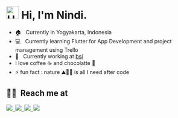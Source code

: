 # <img alt="Hello" src="https://raw.githubusercontent.com/MartinHeinz/MartinHeinz/master/wave.gif" width="33px"> Hi, I'm Nindi.



- 🏠 &nbsp; Currently in Yogyakarta, Indonesia
- 💻 &nbsp; Currently learning Flutter for App Development and project management using Trello
- 🏢 &nbsp; Currently working at [bsi](https://www.bsi.co.id/)
- I love coffee ☕ and chocolatte 🍫
- ⚡ fun fact : nature ⛰️🌊🌲 is all I need after code 


## **🤝🏻 &nbsp;Reach me at**

<a href="https://www.linkedin.com/in/aisyahninditha/"><img src="https://img.shields.io/badge/-Aisyah%20Ninditha-0966C2?style=social&logo=Linkedin"/>&nbsp;
<a href="mailto:ndithaa@gmail.com"><img src="https://img.shields.io/badge/-ndithaa@gmail.com-D14836?style=social&logo=gmail&logoColor=F14236"/>&nbsp;
<a href="https://www.instagram.com/ndthaaa"><img src="https://img.shields.io/badge/-Ndthaaa-D14836?style=social&logo=instagram&logoColor=000000"/>&nbsp;
<a href="https://www.facebook.com/aisyahninditha"><img src="https://img.shields.io/badge/-Aisyah%20Ninditha-D14836?style=social&logo=facebook&logoColor=0B88EF"/>

